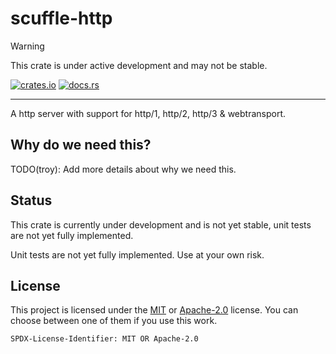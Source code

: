 # scuffle-http

> [!WARNING]  
> This crate is under active development and may not be stable.

[![crates.io](https://img.shields.io/crates/v/scuffle-http.svg)](https://crates.io/crates/scuffle-http) [![docs.rs](https://img.shields.io/docsrs/scuffle-http)](https://docs.rs/scuffle-http)

---

A http server with support for http/1, http/2, http/3 & webtransport. 

## Why do we need this?

TODO(troy): Add more details about why we need this.

## Status

This crate is currently under development and is not yet stable, unit tests are not yet fully implemented.

Unit tests are not yet fully implemented. Use at your own risk.

## License

This project is licensed under the [MIT](./LICENSE.MIT) or [Apache-2.0](./LICENSE.Apache-2.0) license.
You can choose between one of them if you use this work.

`SPDX-License-Identifier: MIT OR Apache-2.0`
